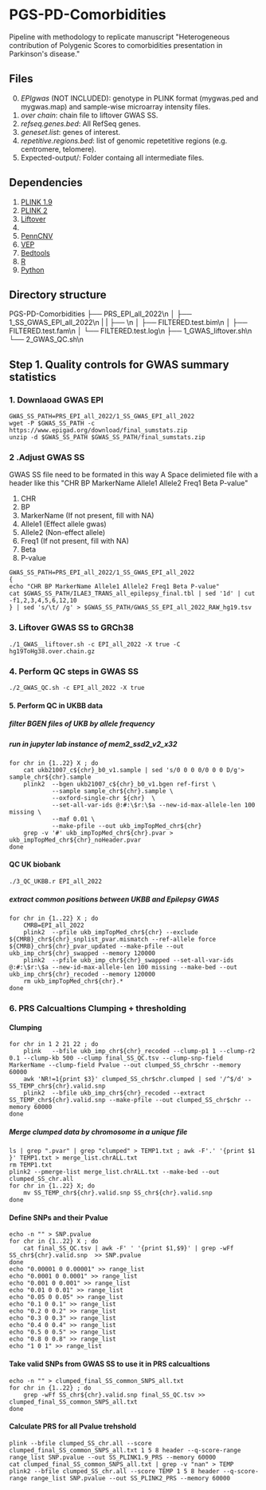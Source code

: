 # PGS-PD-Comorbidities
Pipeline with methodology to replicate manuscript "Heterogeneous contribution of Polygenic Scores to comorbidities presentation in Parkinson's disease."
## Files
0. *EPIgwas* (NOT INCLUDED): genotype in PLINK format (mygwas.ped and mygwas.map) and sample-wise microarray intensity files.
1. *over chain*: chain file to liftover GWAS SS.
3. *refseq.genes.bed*: All RefSeq genes.
4. *geneset.list*: genes of interest.
5. *repetitive.regions.bed*: list of genomic repetetitive regions (e.g. centromere, telomere).
6. Expected-output/: Folder containg all intermediate files. 

## Dependencies
1. [PLINK 1.9](https://www.cog-genomics.org/plink/1.9/)
2. [PLINK 2](https://www.cog-genomics.org/plink/2.0/)
3. [Liftover](https://genome.sph.umich.edu/wiki/LiftOver)
4. 
5. [PennCNV](http://penncnv.openbioinformatics.org/en/latest/)
6. [VEP](https://www.ensembl.org/info/docs/tools/vep/index.html)
7. [Bedtools](https://bedtools.readthedocs.io/en/latest/)
8. [R](https://www.r-project.org/)
9. [Python](https://www.python.org/)

## Directory structure
PGS-PD-Comorbidities
├── PRS_EPI_all_2022\n
│   ├── 1_SS_GWAS_EPI_all_2022\n
|   |   ├──     \n
│   ├── FILTERED.test.bim\n
│   ├── FILTERED.test.fam\n
│   └── FILTERED.test.log\n
├── 1_GWAS_liftover.sh\n
└── 2_GWAS_QC.sh\n

## Step 1. Quality controls for GWAS summary statistics

### 1. Downlaoad GWAS EPI 
```
GWAS_SS_PATH=PRS_EPI_all_2022/1_SS_GWAS_EPI_all_2022
wget -P $GWAS_SS_PATH -c https://www.epigad.org/download/final_sumstats.zip
unzip -d $GWAS_SS_PATH $GWAS_SS_PATH/final_sumstats.zip 

```
### 2 .Adjust GWAS SS
GWAS SS file need to be formated in this way
A Space delimieted file with a header like this "CHR BP MarkerName Allele1 Allele2 Freq1 Beta P-value"
1. CHR
2. BP
3. MarkerName (If not present, fill with NA)
4. Allele1 (Effect allele gwas)
5. Allele2 (Non-effect allele)
6. Freq1 (If not present, fill with NA)
7. Beta
8. P-value
```
GWAS_SS_PATH=PRS_EPI_all_2022/1_SS_GWAS_EPI_all_2022
{
echo "CHR BP MarkerName Allele1 Allele2 Freq1 Beta P-value"
cat $GWAS_SS_PATH/ILAE3_TRANS_all_epilepsy_final.tbl | sed '1d' | cut -f1,2,3,4,5,6,12,10  
} | sed 's/\t/ /g' > $GWAS_SS_PATH/GWAS_SS_EPI_all_2022_RAW_hg19.tsv
```
### 3. Liftover GWAS SS to GRCh38
```
./1_GWAS__liftover.sh -c EPI_all_2022 -X true -C hg19ToHg38.over.chain.gz
```
### 4. Perform QC steps in GWAS SS 
```
./2_GWAS_QC.sh -c EPI_all_2022 -X true
```

#### 5. Perform QC in UKBB data 
##### filter BGEN files of UKB by allele frequency
##### run in jupyter lab instance of mem2_ssd2_v2_x32
```
for chr in {1..22} X ; do 
	cat ukb21007_c${chr}_b0_v1.sample | sed 's/0 0 0 0/0 0 0 D/g'> sample_chr${chr}.sample
	plink2  --bgen ukb21007_c${chr}_b0_v1.bgen ref-first \
			--sample sample_chr${chr}.sample \
			--oxford-single-chr ${chr}  \
			--set-all-var-ids @:#:\$r:\$a --new-id-max-allele-len 100 missing \
			--maf 0.01 \
			--make-pfile --out ukb_impTopMed_chr${chr}
	grep -v '#' ukb_impTopMed_chr${chr}.pvar > ukb_impTopMed_chr${chr}_noHeader.pvar
done
```
#### QC UK biobank 
```
./3_QC_UKBB.r EPI_all_2022
```

##### extract common positions between UKBB and Epilepsy GWAS 
```
for chr in {1..22} X ; do
	CMRB=EPI_all_2022
	plink2  --pfile ukb_impTopMed_chr${chr} --exclude ${CMRB}_chr${chr}_snplist_pvar.mismatch --ref-allele force ${CMRB}_chr${chr}_pvar_updated --make-pfile --out ukb_imp_chr${chr}_swapped --memory 120000
	plink2  --pfile ukb_imp_chr${chr}_swapped --set-all-var-ids @:#:\$r:\$a --new-id-max-allele-len 100 missing --make-bed --out ukb_imp_chr${chr}_recoded --memory 120000
	rm ukb_impTopMed_chr${chr}.*
done
```
### 6. PRS Calcualtions Clumping + thresholding
#### Clumping
```
for chr in 1 2 21 22 ; do
	plink   --bfile ukb_imp_chr${chr}_recoded --clump-p1 1 --clump-r2 0.1 --clump-kb 500 --clump final_SS_QC.tsv --clump-snp-field MarkerName --clump-field Pvalue --out clumped_SS_chr$chr --memory 60000
	awk 'NR!=1{print $3}' clumped_SS_chr$chr.clumped | sed '/^$/d' >  SS_TEMP_chr${chr}.valid.snp
	plink2  --bfile ukb_imp_chr${chr}_recoded --extract SS_TEMP_chr${chr}.valid.snp --make-pfile --out clumped_SS_chr$chr --memory 60000
done 
```
##### Merge clumped data by chromosome in a unique file
```
ls | grep ".pvar" | grep "clumped" > TEMP1.txt ; awk -F'.' '{print $1 }' TEMP1.txt > merge_list.chrALL.txt
rm TEMP1.txt
plink2 --pmerge-list merge_list.chrALL.txt --make-bed --out clumped_SS_chr.all
for chr in {1..22} X; do
	mv SS_TEMP_chr${chr}.valid.snp SS_chr${chr}.valid.snp
done   
```
#### Define SNPs and their Pvalue 
```
echo -n "" > SNP.pvalue
for chr in {1..22} X ; do
	cat final_SS_QC.tsv | awk -F' ' '{print $1,$9}' | grep -wFf SS_chr${chr}.valid.snp  >> SNP.pvalue
done
echo "0.00001 0 0.00001" >> range_list
echo "0.0001 0 0.0001" >> range_list
echo "0.001 0 0.001" >> range_list
echo "0.01 0 0.01" >> range_list
echo "0.05 0 0.05" >> range_list
echo "0.1 0 0.1" >> range_list
echo "0.2 0 0.2" >> range_list
echo "0.3 0 0.3" >> range_list
echo "0.4 0 0.4" >> range_list
echo "0.5 0 0.5" >> range_list
echo "0.8 0 0.8" >> range_list
echo "1 0 1" >> range_list 
```
#### Take valid SNPs from GWAS SS to use it in PRS calcualtions
```
echo -n "" > clumped_final_SS_common_SNPS_all.txt
for chr in {1..22} ; do
	grep -wFf SS_chr${chr}.valid.snp final_SS_QC.tsv >> clumped_final_SS_common_SNPS_all.txt
done 
```
#### Calculate PRS for all Pvalue trehshold
```
plink --bfile clumped_SS_chr.all --score clumped_final_SS_common_SNPS_all.txt 1 5 8 header --q-score-range range_list SNP.pvalue --out SS_PLINK1.9_PRS --memory 60000
cat clumped_final_SS_common_SNPS_all.txt | grep -v "nan" > TEMP
plink2 --bfile clumped_SS_chr.all --score TEMP 1 5 8 header --q-score-range range_list SNP.pvalue --out SS_PLINK2_PRS --memory 60000 
```

